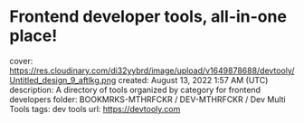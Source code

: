# Frontend developer tools, all-in-one place!

cover: https://res.cloudinary.com/di32yybrd/image/upload/v1649878688/devtooly/Untitled_design_9_aftlkg.png
created: August 13, 2022 1:57 AM (UTC)
description: A directory of tools organized by category for frontend developers
folder: BOOKMRKS-MTHRFCKR / DEV-MTHRFCKR / Dev Multi Tools
tags: dev tools
url: https://devtooly.com